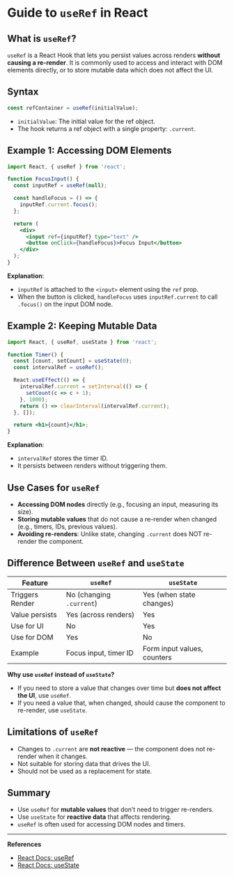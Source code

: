 # Guide to `useRef` in React

## What is `useRef`?

`useRef` is a React Hook that lets you persist values across renders **without causing a re-render**. It is commonly used to access and interact with DOM elements directly, or to store mutable data which does not affect the UI.

## Syntax

```jsx
const refContainer = useRef(initialValue);
```

- `initialValue`: The initial value for the ref object.  
- The hook returns a ref object with a single property: `.current`.

## Example 1: Accessing DOM Elements

```jsx
import React, { useRef } from 'react';

function FocusInput() {
  const inputRef = useRef(null);

  const handleFocus = () => {
    inputRef.current.focus();
  };

  return (
    <div>
      <input ref={inputRef} type="text" />
      <button onClick={handleFocus}>Focus Input</button>
    </div>
  );
}
```
**Explanation**:  
- `inputRef` is attached to the `<input>` element using the `ref` prop.
- When the button is clicked, `handleFocus` uses `inputRef.current` to call `.focus()` on the input DOM node.

## Example 2: Keeping Mutable Data

```jsx
import React, { useRef, useState } from 'react';

function Timer() {
  const [count, setCount] = useState(0);
  const intervalRef = useRef();

  React.useEffect(() => {
    intervalRef.current = setInterval(() => {
      setCount(c => c + 1);
    }, 1000);
    return () => clearInterval(intervalRef.current);
  }, []);

  return <h1>{count}</h1>;
}
```
**Explanation**:  
- `intervalRef` stores the timer ID.
- It persists between renders without triggering them.

## Use Cases for `useRef`

- **Accessing DOM nodes** directly (e.g., focusing an input, measuring its size).
- **Storing mutable values** that do not cause a re-render when changed (e.g., timers, IDs, previous values).
- **Avoiding re-renders**: Unlike state, changing `.current` does NOT re-render the component.

## Difference Between `useRef` and `useState`

| Feature          | `useRef`                          | `useState`                       |
|------------------|-----------------------------------|----------------------------------|
| Triggers Render  | No (changing `.current`)           | Yes (when state changes)         |
| Value persists   | Yes (across renders)               | Yes                              |
| Use for UI       | No                                 | Yes                              |
| Use for DOM      | Yes                                | No                               |
| Example          | Focus input, timer ID              | Form input values, counters      |

**Why use `useRef` instead of `useState`?**
- If you need to store a value that changes over time but **does not affect the UI**, use `useRef`.  
- If you need a value that, when changed, should cause the component to re-render, use `useState`.

## Limitations of `useRef`

- Changes to `.current` are **not reactive** — the component does not re-render when it changes.
- Not suitable for storing data that drives the UI.
- Should not be used as a replacement for state.

## Summary

- Use `useRef` for **mutable values** that don’t need to trigger re-renders.
- Use `useState` for **reactive data** that affects rendering.
- `useRef` is often used for accessing DOM nodes and timers.

---

**References**  
- [React Docs: useRef](https://react.dev/reference/react/useRef)
- [React Docs: useState](https://react.dev/reference/react/useState)